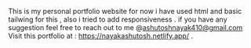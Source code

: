 This is my personal portfolio website for now i have used html and basic tailwing for this  , also i tried to add responsiveness .
if you have any suggestion feel free to reach out to me @ashutoshnayak410@gmail.com 
Visit this portfolio at : https://nayakashutosh.netlify.app/ . 
